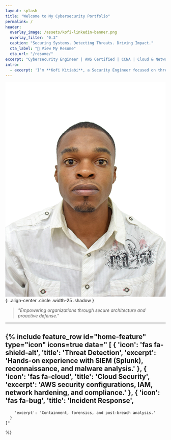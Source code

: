 ```yaml
---
layout: splash
title: "Welcome to My Cybersecurity Portfolio"
permalink: /
header:
  overlay_image: /assets/kofi-linkedin-banner.png
  overlay_filter: "0.3"
  caption: "Securing Systems. Detecting Threats. Driving Impact."
  cta_label: "📄 View My Resume"
  cta_url: "/resume/"
excerpt: "Cybersecurity Engineer | AWS Certified | CCNA | Cloud & Network Security Enthusiast"
intro:
  - excerpt: 'I’m **Kofi Kitiabi**, a Security Engineer focused on threat detection, incident response, and cloud security. Welcome to my portfolio — a showcase of the projects, skills, and simulations that define my career journey so far.'
---
```

![Kofi Kitiabi Portrait](/assets/DSC_0601.jpg){: .align-center .circle .width-25 .shadow }

> *"Empowering organizations through secure architecture and proactive defense."*

---
{% include feature_row 
  id="home-feature" 
  type="icon" 
  icons=true
  data="
    [
      {
        'icon': 'fas fa-shield-alt',
        'title': 'Threat Detection',
        'excerpt': 'Hands-on experience with SIEM (Splunk), reconnaissance, and malware analysis.'
      },
      {
        'icon': 'fas fa-cloud',
        'title': 'Cloud Security',
        'excerpt': 'AWS security configurations, IAM, network hardening, and compliance.'
      },
      {
        'icon': 'fas fa-bug',
        'title': 'Incident Response',
---
        'excerpt': 'Containment, forensics, and post-breach analysis.'
      }
    ]" 
%}
